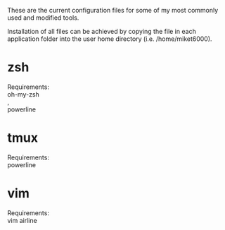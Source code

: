 These are the current configuration files for some of my most commonly used and modified tools.

Installation of all files can be achieved by copying the file in each application folder into the user home directory (i.e. /home/miket6000).

<h1>zsh</h1>
Requirements: <div a="https://github.com/robbyrussell/oh-my-zsh">oh-my-zsh</div>, <div a="https://github.com/powerline/powerline">powerline</div>

<h1>tmux</h1>
Requirements: <div a="https://github.com/powerline/powerline">powerline</div>

<h1>vim</h1>
Requirements: <div a="https://github.com/vim-airline/vim-airline">vim airline</div>
